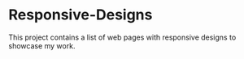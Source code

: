 # Responsive-Designs
This project contains a list of web pages with responsive designs to showcase my work.
